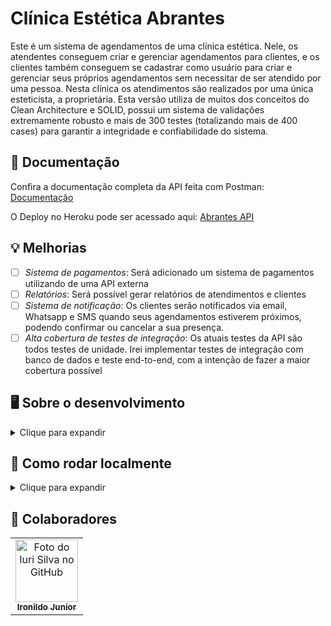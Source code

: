 # Clínica Estética Abrantes

Este é um sistema de agendamentos de uma clínica estética. Nele, os atendentes conseguem criar e gerenciar agendamentos para clientes, e os clientes também conseguem se cadastrar como usuário para criar e gerenciar seus próprios agendamentos sem necessitar de ser atendido por uma pessoa. Nesta clínica os atendimentos são realizados por uma única esteticista, a proprietária. Esta versão utiliza de muitos dos conceitos do Clean Architecture e SOLID, possui um sistema de validações extremamente robusto e mais de 300 testes (totalizando mais de 400 cases) para garantir a integridade e confiabilidade do sistema.

## 📖 Documentação
Confira a documentação completa da API feita com Postman: [Documentação](https://abrantes.doc.mtpontes.com)

O Deploy no Heroku pode ser acessado aqui: [Abrantes API](http://abrantes.mtpontes.com)

## 💡 Melhorias

- [ ] _Sistema de pagamentos_: Será adicionado um sistema de pagamentos utilizando de uma API externa
- [ ] _Relatórios_: Será possível gerar relatórios de atendimentos e clientes
- [ ] _Sistema de notificação_: Os clientes serão notificados via email, Whatsapp e SMS quando seus agendamentos estiverem próximos, podendo confirmar ou cancelar a sua presença.
- [ ] _Alta cobertura de testes de integração_: Os atuais testes da API são todos testes de unidade. Irei implementar testes de integração com banco de dados e teste end-to-end, com a intenção de fazer a maior cobertura possível

## 🖥️ Sobre o desenvolvimento
<details><summary>Clique para expandir</summary>
<br>

Este projeto foi iniciado pelo meu colega [Ironildo Junior](https://github.com/JIJunior22), onde ele fez o levantamento de requisitos do projeto com a proprietária de uma clínica estética. Após as reuniões de requisitos, ele modelou e criou toda a base do sistema, definindo as entidades e seus mapeamentos, e o CRUD básico da API. 

A seguir, entrei para o projeto como colaborador, somando com qualidade de código em geral, implementando uma arquitetura MVC muito inspirada nos princípios do Clean Architecture, SOLID e Domain Driven Design. Implementei todas as regras de negócio, validações, algorítmos, querys, papéis, permissões, testes, entradas, saídas, remodelei entidades e documentei toda a API.

Fizemos reuniões entre nós e reuniões com o cliente, que resultaram em diversos ajustes, melhorias e novas ideias para o projeto. Cada um desenvolveu a sua própria versão do sistema por uma questão de exercício, mas ambos contribuem para o projeto do outro.

Esse projeto me trouxe diversos insights de recursos que eu poderia implementar nele, mas como ele foi criado desenvolvido com base nas necessidades deste cliente, tem muita coisa que não faria sentido implementar, então, fica pra um próximo projeto :)

### 🧰 Tecnologias

- SpringBoot
- JWT
- PostGreSQL
- Postman

</details>


## 🚀 Como rodar localmente
<details><summary>Clique para expandir</summary>

### 📋 Pré-requisitos

- Docker
- Docker Compose

### Detalhes

É necessário possuir um provedor de email para rodar esse app, essa API se integra ao provedor para enviar emails.

### 🌍 Variáveis de ambiente:

- Na raiz do projeto localize o diretório "env-example"
- Faça uma cópia desse diretório e renomeie-o para "env"
- Abra os arquivos app.env e db.env e preencha os valores das variáveis de ambiente

#### Banco de dados
- `DB_USERNAME`: username do banco de dados
- `DB_PASSWORD`: senha do banco de dados

#### Segurança
- `JWT_SECRET`: segredo utilizado na geração de um token JWT

#### Usuário ADMIN
- `ADMIN_USERNAME`: login do admin padrão do sistema
- `ADMIN_PASSWORD`: senha do admin padrão do sistema

#### Outras
- `SPRING_MAIL_...`: configurações do provedor de email

##### Essas configurações também podem ser alteradas no `application.properties`.

### 🌐 Deploy

Clone o projeto com o comando (ou baixe o zip pelo Github):

    git clone https://github.com/mtpontes/sistema-estetica-abrantes.git

Levante os containers: 
        
    docker-compose up --build

</details>


## 🤝 Colaboradores
<table>
  <tr>
    <td align="center">
      <a href="https://github.com/JIJunior22" title="defina o titulo do link">
        <img src="https://avatars.githubusercontent.com/u/108276322?v=4" width="100px;" alt="Foto do Iuri Silva no GitHub"/><br>
        <sub>
          <b>Ironildo Junior</b>
        </sub>
      </a>
    </td>
  </tr>
</table>
